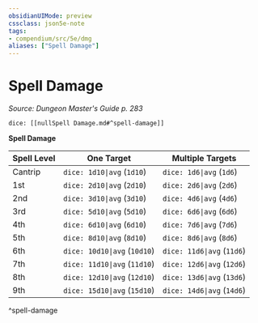 ```yaml
---
obsidianUIMode: preview
cssclass: json5e-note
tags:
- compendium/src/5e/dmg
aliases: ["Spell Damage"]
---
```

# Spell Damage
*Source: Dungeon Master's Guide p. 283* 

`dice: [[nullSpell Damage.md#^spell-damage]]`

**Spell Damage**

| Spell Level | One Target | Multiple Targets |
|-------------|------------|------------------|
| Cantrip | `dice: 1d10\|avg` (`1d10`) | `dice: 1d6\|avg` (`1d6`) |
| 1st | `dice: 2d10\|avg` (`2d10`) | `dice: 2d6\|avg` (`2d6`) |
| 2nd | `dice: 3d10\|avg` (`3d10`) | `dice: 4d6\|avg` (`4d6`) |
| 3rd | `dice: 5d10\|avg` (`5d10`) | `dice: 6d6\|avg` (`6d6`) |
| 4th | `dice: 6d10\|avg` (`6d10`) | `dice: 7d6\|avg` (`7d6`) |
| 5th | `dice: 8d10\|avg` (`8d10`) | `dice: 8d6\|avg` (`8d6`) |
| 6th | `dice: 10d10\|avg` (`10d10`) | `dice: 11d6\|avg` (`11d6`) |
| 7th | `dice: 11d10\|avg` (`11d10`) | `dice: 12d6\|avg` (`12d6`) |
| 8th | `dice: 12d10\|avg` (`12d10`) | `dice: 13d6\|avg` (`13d6`) |
| 9th | `dice: 15d10\|avg` (`15d10`) | `dice: 14d6\|avg` (`14d6`) |
^spell-damage